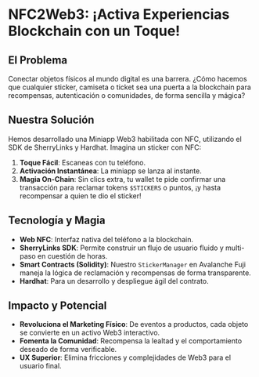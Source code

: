 # NFC2Web3: ¡Activa Experiencias Blockchain con un Toque!

## El Problema

Conectar objetos físicos al mundo digital es una barrera. ¿Cómo hacemos que cualquier sticker, camiseta o ticket sea una puerta a la blockchain para recompensas, autenticación o comunidades, de forma sencilla y mágica?

## Nuestra Solución 

Hemos desarrollado una Miniapp Web3 habilitada con NFC, utilizando el SDK de SherryLinks y Hardhat. Imagina un sticker con NFC:

1.  **Toque Fácil**: Escaneas con tu teléfono.
2.  **Activación Instantánea**: La miniapp se lanza al instante.
3.  **Magia On-Chain**: Sin clics extra, tu wallet te pide confirmar una transacción para reclamar tokens `$STICKERS` o puntos, ¡y hasta recompensar a quien te dio el sticker!

## Tecnología y Magia

*   **Web NFC**: Interfaz nativa del teléfono a la blockchain.
*   **SherryLinks SDK**: Permite construir un flujo de usuario fluido y multi-paso en cuestión de horas.
*   **Smart Contracts (Solidity)**: Nuestro `StickerManager` en Avalanche Fuji maneja la lógica de reclamación y recompensas de forma transparente.
*   **Hardhat**: Para un desarrollo y despliegue ágil del contrato.

## Impacto y Potencial

*   **Revoluciona el Marketing Físico**: De eventos a productos, cada objeto se convierte en un activo Web3 interactivo.
*   **Fomenta la Comunidad**: Recompensa la lealtad y el comportamiento deseado de forma verificable.
*   **UX Superior**: Elimina fricciones y complejidades de Web3 para el usuario final.
